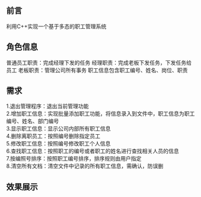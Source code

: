 <h2>前言</h2>

利用C++实现一个基于多态的职工管理系统  

<h2>角色信息</h2>
<!--每次使用完h标签一定要换行，否则接下来的段落换行会失败-->
普通员工职责：完成经理下发的任务  
经理职责：完成老板下发任务，下发任务给员工  
老板职责：管理公司所有事务  
职工信息包含职工编号、姓名、岗位、职责  

<h2>需求</h2>

1.退出管理程序：退出当前管理功能  
2.增加职工信息：实现批量添加职工功能，将信息录入到文件中，职工信息为职工编号、姓名、部门编号  
3.显示职工信息：显示公司内部所有职工信息  
4.删除离职员工：按照编号删除指定员工  
5.修改职工信息：按照编号修改职工个人信息  
6.查找职工信息：按照职工的编号或者职工的姓名进行查找相关人员的信息  
7.按编照号排序：按照职工编号排序，排序规则由用户指定  
8.清空所有文档：清空文件中记录的所有职工信息，需确认，防误删  

<h2>效果展示</h2>

